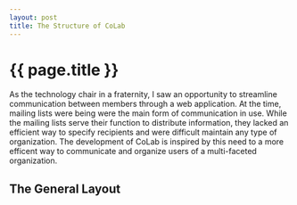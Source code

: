 ```yaml
---
layout: post
title: The Structure of CoLab
---
```


{{ page.title }}
================

As the technology chair in a fraternity, I saw an opportunity to streamline communication between members through a web application. At the time, mailing lists were being were the main form of communication in use. While the mailing lists serve their function to distribute information, they lacked an efficient way to specify recipients and were difficult maintain any type of organization. The development of CoLab is inspired by this need to a more efficent way to communicate and organize users of a multi-faceted organization.

The General Layout
------------------


